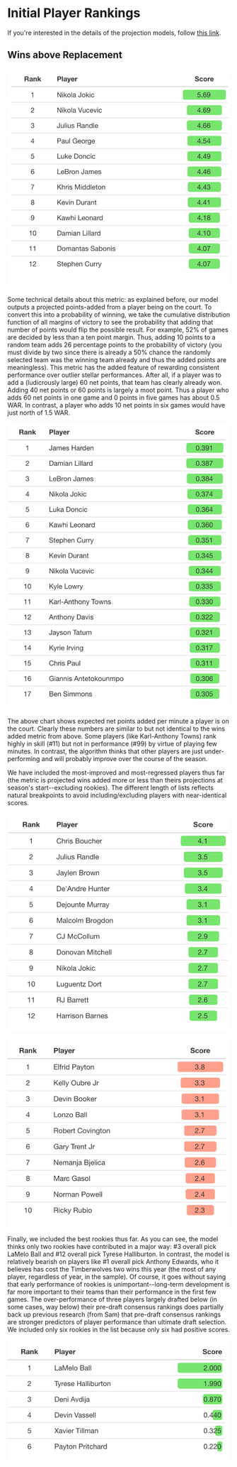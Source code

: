 # Initial Player Rankings

If you're interested in the details of the projection models, follow <a href="https://williamjackarnesen.github.io/nba-player-projections/methodology" title="Methodology">this link</a>.

## Wins above Replacement

![currentwar](https://github.com/williamjackarnesen/nba-player-projections/raw/main/images/current_war.png)

Some technical details about this metric: as explained before, our model outputs a projected points-added from a player being on the court. To convert this into a probability of winning, we take the cumulative distribution function of all margins of victory to see the probability that adding that number of points would flip the possible result. For example, 52% of games are decided by less than a ten point margin. Thus, adding 10 points to a random team adds 26 percentage points to the probability of victory (you must divide by two since there is already a 50% chance the randomly selected team was the winning team already and thus the added points are meaningless). This metric has the added feature of rewarding consistent performance over outlier stellar performances. After all, if a player was to add a (ludicrously large) 60 net points, that team has clearly already won. Adding 40 net points or 60 points is largely a moot point. Thus a player who adds 60 net points in one game and 0 points in five games has about 0.5 WAR. In contrast, a player who adds 10 net points in six games would have just north of 1.5 WAR.

![playerskill](https://github.com/williamjackarnesen/nba-player-projections/raw/main/images/player_skill.png)

The above chart shows expected net points added per minute a player is on the court. Clearly these numbers are similar to but not identical to the wins added metric from above. Some players (like Karl-Anthony Towns) rank highly in skill (#11) but not in performance (#99) by virtue of playing few minutes. In contrast, the algorithm thinks that other players are just under-performing and will probably improve over the course of the season. 

We have included the most-improved and most-regressed players thus far (the metric is projected wins added more or less than theirs projections at season's start--excluding rookies). The different length of lists reflects natural breakpoints to avoid including/excluding players with near-identical scores.

![playergain](https://github.com/williamjackarnesen/nba-player-projections/raw/main/images/Player_Gain.png)

![playerloss](https://github.com/williamjackarnesen/nba-player-projections/raw/main/images/Player_Loss.png)

Finally, we included the best rookies thus far. As you can see, the model thinks only two rookies have contributed in a major way: #3 overall pick LaMelo Ball and #12 overall pick Tyrese Halliburton. In contrast, the model is relatively bearish on players like #1 overall pick Anthony Edwards, who it believes has cost the Timberwolves two wins this year (the most of any player, regardless of year, in the sample). Of course, it goes without saying that early performance of rookies is unimportant--long-term development is far more important to their teams than their performance in the first few games. The over-performance of three players largely drafted below (in some cases, way below) their pre-draft consensus rankings does partially back up previous research (from Sam) that pre-draft consensus rankings are stronger predictors of player performance than ultimate draft selection.  We included only six rookies in the list because only six had positive scores. 
 
![playerloss](https://github.com/williamjackarnesen/nba-player-projections/raw/main/images/Rookies.png)


